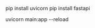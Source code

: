pip install uvicorn
pip install fastapi

uvicorn main:app --reload


<!-- <table> 
    <tr>
        <th>url</th>
        <th>method</th>
        <th>action</th>
    </tr>
    <tr>
        <td>/</td>
        <td>get</td>
        <td>list data</td>
    </tr>
    <tr>
        <td>/</td>
        <td>post</td>
        <td>Create Data: data = {name_product: str, price: int}</td>
    </tr>
    <tr>
        <td>/id</td>
        <td>get</td>
        <td>detail</td>
    </tr>
    <tr>
        <td>/id</td>
        <td>delete</td>
        <td>delete data</td>
    </tr>
    <tr>
        <td>/id</td>
        <td>put</td>
        <td>Create Data: data = {name_product: str, price: int}</td>
    </tr>

</table> -->